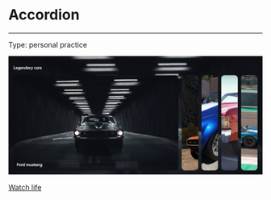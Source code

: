 # Accordion
____

Type: personal practice

![accordionScreen](./public/screen1.jpg)

[Watch life](https://artyommusin.github.io/js-accordion/)
